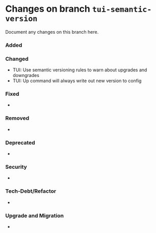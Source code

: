 # Changes on branch `tui-semantic-version`
Document any changes on this branch here.
### Added

### Changed
- TUI: Use semantic versioning rules to warn about upgrades and downgrades
- TUI: Up command will always write out new version to config

### Fixed
- 

### Removed
- 

### Deprecated
- 

### Security
- 

### Tech-Debt/Refactor
- 

### Upgrade and Migration
- 
